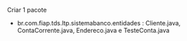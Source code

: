 Criar 1 pacote
* br.com.fiap.tds.ltp.sistemabanco.entidades : Cliente.java, ContaCorrente.java, Endereco.java e TesteConta.java

